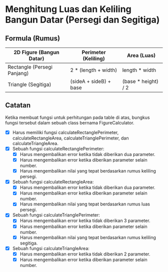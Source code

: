 # Menghitung Luas dan Keliling Bangun Datar (Persegi dan Segitiga)

## Formula (Rumus)
| 2D Figure (Bangun Datar)    | Perimeter (Keliling)   | Area (Luas)         |
|-----------------------------|------------------------|---------------------|
| Rectangle (Persegi Panjang) | 2 * (length + width)   | length * width      |
| Triangle (Segitiga)         | (sideA + sideB) + base | (base * height) / 2 |

## Catatan
Ketika membuat fungsi untuk perhitungan pada table di atas, bungkus fungsi tersebut dalam sebuah class bernama FigureCalculator.
  * [x] Harus memiliki fungsi calculateRectanglePerimeter, calculateRectangleArea, calculateTrianglePerimeter, dan calculateTriangleArea.
  * [x] Sebuah fungsi calculateRectanglePerimeter:
    - [x] Harus mengembalikan error ketika tidak diberikan dua parameter.
    - [x] Harus mengembalikan error ketika diberikan parameter selain number.
    - [x] Harus mengembalikan nilai yang tepat berdasarkan rumus keliling persegi.
  * [x] Sebuah fungsi calculateRectangleArea:
    - [x] Harus mengembalikan error ketika tidak diberikan dua parameter.
    - [x] Harus mengembalikan error ketika diberikan parameter selain number.
    - [x] Harus mengembalikan nilai yang tepat berdasarkan rumus luas persegi.
  * [x] Sebuah fungsi calculateTrianglePerimeter:
    - [x] Harus mengembalikan error ketika tidak diberikan 3 parameter.
    - [x] Harus mengembalikan error ketika diberikan parameter selain number.
    - [x] Harus mengembalikan nilai yang tepat berdasarkan rumus keliling segitiga.
  * [x] Sebuah fungsi calculateTriangleArea:
    - [x] Harus mengembalikan error ketika tidak diberikan 2 parameter.
    - [x] Harus mengembalikan error ketika diberikan parameter selain number.
